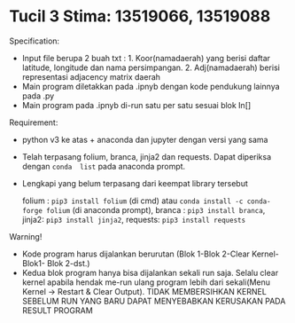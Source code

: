 # Tucil 3 Stima: 13519066, 13519088

Specification:
- Input file berupa 2 buah txt : 1. Koor(namadaerah) yang berisi daftar latitude, longitude dan nama persimpangan. 2. Adj(namadaerah) berisi representasi adjacency matrix daerah
- Main program diletakkan pada .ipnyb dengan kode pendukung lainnya pada .py
- Main program pada .ipnyb di-run satu per satu sesuai blok In[]

Requirement:
- python v3 ke atas + anaconda dan jupyter dengan versi yang sama
- Telah terpasang folium, branca, jinja2 dan requests. Dapat diperiksa dengan `conda  list` pada anaconda prompt.
- Lengkapi yang belum terpasang dari keempat library tersebut

  folium : `pip3 install folium` (di cmd) atau `conda install -c conda-forge folium` (di anaconda prompt), 
  branca : `pip3 install branca`, 
  jinja2: `pip3 install jinja2`, 
  requests: `pip3 install requests`
  
Warning!
- Kode program harus dijalankan berurutan (Blok 1-Blok 2-Clear Kernel- Blok1- Blok 2-dst.)
- Kedua blok program hanya bisa dijalankan sekali run saja. Selalu clear kernel apabila hendak me-run ulang program lebih dari sekali(Menu Kernel -> Restart & Clear Output). TIDAK MEMBERSIHKAN KERNEL SEBELUM RUN YANG BARU DAPAT MENYEBABKAN KERUSAKAN PADA RESULT PROGRAM
